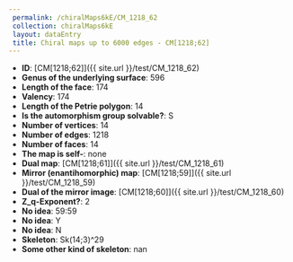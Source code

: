 ```yaml
--- 
 permalink: /chiralMaps6kE/CM_1218_62 
 collection: chiralMaps6kE
 layout: dataEntry
 title: Chiral maps up to 6000 edges - CM[1218;62]
---
```


- **ID**: [CM[1218;62]]({{ site.url }}/test/CM_1218_62)
- **Genus of the underlying surface**: 596
- **Length of the face**: 174
- **Valency**: 174
- **Length of the Petrie polygon**: 14
- **Is the automorphism group solvable?**: S
- **Number of vertices**: 14
- **Number of edges**: 1218
- **Number of faces**: 14
- **The map is self-**: none
- **Dual map**: [CM[1218;61]]({{ site.url }}/test/CM_1218_61)
- **Mirror (enantihomorphic) map**: [CM[1218;59]]({{ site.url }}/test/CM_1218_59)
- **Dual of the mirror image**: [CM[1218;60]]({{ site.url }}/test/CM_1218_60)
- **Z_q-Exponent?**: 2
- **No idea**:  59:59
- **No idea**: Y
- **No idea**: N
- **Skeleton**: Sk(14;3)^29
- **Some other kind of skeleton**: nan
